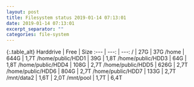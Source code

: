 ```yaml
---
layout: post
title: Filesystem status 2019-01-14 07:13:01
date: 2019-01-14 07:13:01
excerpt_separator: ""
categories: file-system
---
```

{:.table_alt}
Harddrive | Free | Size
:--- | ---: | ---:
/ | 27G | 37G
/home | 644G | 1,7T
/home/public/HDD1 | 39G | 1,8T
/home/public/HDD3 | 64G | 1,8T
/home/public/HDD4 | 108G | 2,7T
/home/public/HDD5 | 626G | 2,7T
/home/public/HDD6 | 804G | 2,7T
/home/public/HDD7 | 133G | 2,7T
/mnt/data2 | 1,6T | 2,0T
/mnt/pool | 1,7T | 6,4T
